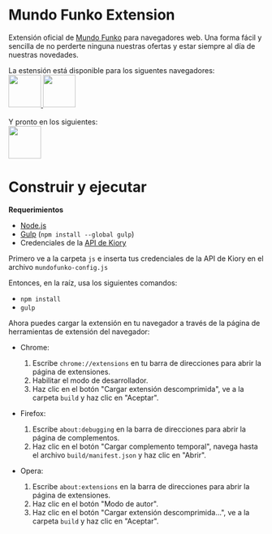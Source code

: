 # Mundo Funko Extension

Extensión oficial de [Mundo Funko](http://mundofunko.com/) para navegadores web. 
Una forma fácil y sencilla de no perderte ninguna nuestras ofertas y estar siempre al día de nuestras novedades.

La estensión está disponible para los siguentes navegadores:<br>
<a href="https://chrome.google.com/webstore/detail/mundo-funko/goibikienfkamlekcdhlcobgnjmaoabh">
  <img src="https://camo.githubusercontent.com/cde444fe44e96d20e08f84573c1cbf4f4bcbe1c5/68747470733a2f2f696d6775722e636f6d2f334334694b4f302e706e67" height="64">
</a>
<a href="https://addons.opera.com/es/extensions/details/mundo-funko/">
  <img src="https://camo.githubusercontent.com/6762b4a97e65d1727ad824a520fa766559ba745b/687474703a2f2f696d6775722e636f6d2f6e534a396874552e706e67" height="64">
</a><br><br>
Y pronto en los siguientes:<br>
<a href="https://addons.mozilla.org/es/firefox/addon/mundo-funko/">
  <img src="https://camo.githubusercontent.com/683f0e8bd1f38384994477f0c39e95f4ebd6c28c/687474703a2f2f696d6775722e636f6d2f4a5850396a69722e706e67" height="64">
</a>


# Construir y ejecutar

**Requerimientos**

- [Node.js](https://nodejs.org/es/download/)
- [Gulp](http://gulpjs.com/) (`npm install --global gulp`)
- Credenciales de la [API de Kiory](http://api.kiory.pro)

Primero ve a la carpeta `js` e inserta tus credenciales de la API de Kiory en el archivo `mundofunko-config.js`

Entonces, en la raíz, usa los siguientes comandos:

- `npm install`
- `gulp`

Ahora puedes cargar la extensión en tu navegador a través de la página de herramientas de extensión del navegador:

- Chrome:
  1. Escribe `chrome://extensions` en tu barra de direcciones para abrir la página de extensiones.
  2. Habilitar el modo de desarrollador.
  3. Haz clic en el botón "Cargar extensión descomprimida", ve a la carpeta `build` y haz clic en "Aceptar".
  
- Firefox:
  1. Escribe `about:debugging` en la barra de direcciones para abrir la página de complementos.
  2. Haz clic en el botón "Cargar complemento temporal", navega hasta el archivo `build/manifest.json` y haz clic en "Abrir".
  
- Opera:
  1. Escribe `about:extensions` en la barra de direcciones para abrir la página de extensiones.
  2. Haz clic en el botón "Modo de autor".
  3. Haz clic en el botón "Cargar extensión descomprimida…", ve a la carpeta `build` y haz clic en "Aceptar".

